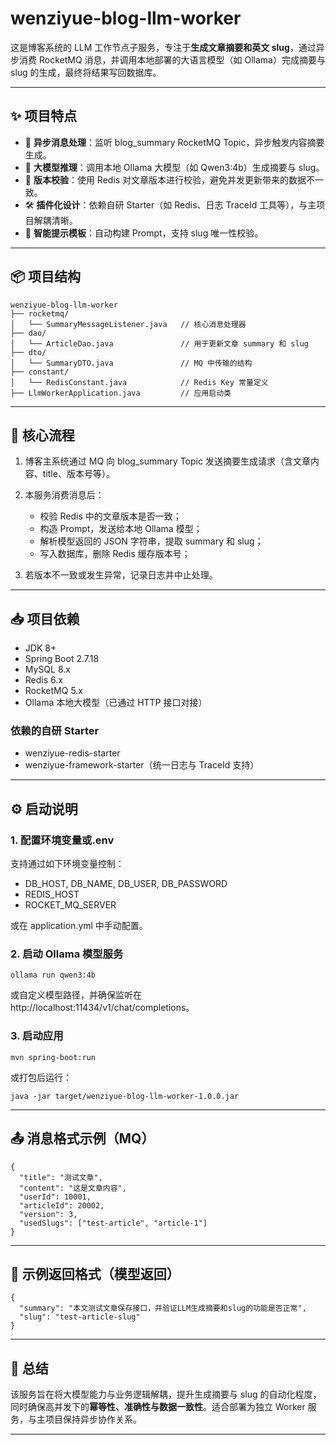 # wenziyue-blog-llm-worker



这是博客系统的 LLM 工作节点子服务，专注于**生成文章摘要和英文 slug**，通过异步消费 RocketMQ 消息，并调用本地部署的大语言模型（如 Ollama）完成摘要与 slug 的生成，最终将结果写回数据库。



------





## **✨ 项目特点**

- 💬 **异步消息处理**：监听 blog_summary RocketMQ Topic，异步触发内容摘要生成。
- 🧠 **大模型推理**：调用本地 Ollama 大模型（如 Qwen3:4b）生成摘要与 slug。
- 🔁 **版本校验**：使用 Redis 对文章版本进行校验，避免并发更新带来的数据不一致。
- 🛠 **插件化设计**：依赖自研 Starter（如 Redis、日志 TraceId 工具等），与主项目解耦清晰。
- 🧩 **智能提示模板**：自动构建 Prompt，支持 slug 唯一性校验。



------





## **📦 项目结构**



```
wenziyue-blog-llm-worker
├── rocketmq/
│   └── SummaryMessageListener.java   // 核心消息处理器
├── dao/
│   └── ArticleDao.java               // 用于更新文章 summary 和 slug
├── dto/
│   └── SummaryDTO.java               // MQ 中传输的结构
├── constant/
│   └── RedisConstant.java            // Redis Key 常量定义
├── LlmWorkerApplication.java         // 应用启动类
```



------





## **🔧 核心流程**





1. 博客主系统通过 MQ 向 blog_summary Topic 发送摘要生成请求（含文章内容、title、版本号等）。

2. 本服务消费消息后：

   

   - 校验 Redis 中的文章版本是否一致；
   - 构造 Prompt，发送给本地 Ollama 模型；
   - 解析模型返回的 JSON 字符串，提取 summary 和 slug；
   - 写入数据库，删除 Redis 缓存版本号；

   

3. 若版本不一致或发生异常，记录日志并中止处理。





------





## **📥 项目依赖**



- JDK 8+
- Spring Boot 2.7.18
- MySQL 8.x
- Redis 6.x
- RocketMQ 5.x
- Ollama 本地大模型（已通过 HTTP 接口对接）



### **依赖的自研 Starter**

- wenziyue-redis-starter
- wenziyue-framework-starter（统一日志与 TraceId 支持）



------



## **⚙️ 启动说明**



### **1. 配置环境变量或.env**



支持通过如下环境变量控制：

- DB_HOST, DB_NAME, DB_USER, DB_PASSWORD
- REDIS_HOST
- ROCKET_MQ_SERVER



或在 application.yml 中手动配置。





### **2. 启动 Ollama 模型服务**

```shell
ollama run qwen3:4b
```

或自定义模型路径，并确保监听在 http://localhost:11434/v1/chat/completions。



### **3. 启动应用**



```shell
mvn spring-boot:run
```

或打包后运行：

```shell
java -jar target/wenziyue-blog-llm-worker-1.0.0.jar
```



------





## **📤 消息格式示例（MQ）**



```
{
  "title": "测试文章",
  "content": "这是文章内容",
  "userId": 10001,
  "articleId": 20002,
  "version": 3,
  "usedSlugs": ["test-article", "article-1"]
}
```



------





## **📘 示例返回格式（模型返回）**



```
{
  "summary": "本文测试文章保存接口，并验证LLM生成摘要和slug的功能是否正常",
  "slug": "test-article-slug"
}
```



------





## **🧠 总结**



该服务旨在将大模型能力与业务逻辑解耦，提升生成摘要与 slug 的自动化程度，同时确保高并发下的**幂等性、准确性与数据一致性**。适合部署为独立 Worker 服务，与主项目保持异步协作关系。



------


